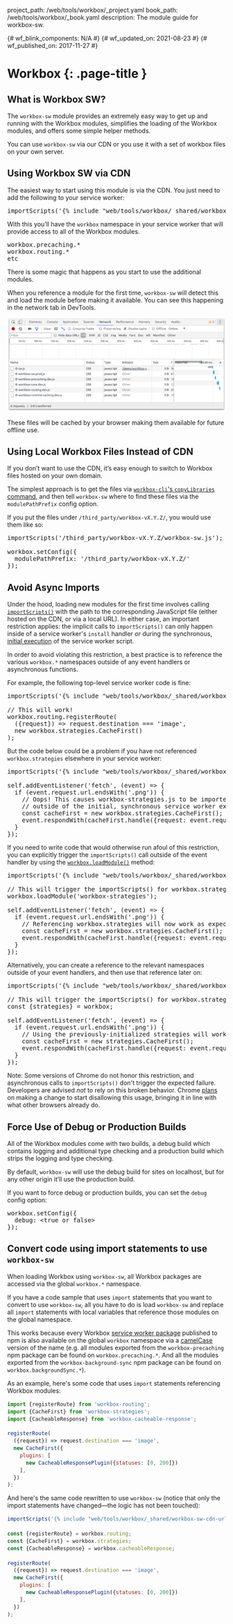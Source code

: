 project_path: /web/tools/workbox/_project.yaml
book_path: /web/tools/workbox/_book.yaml
description: The module guide for workbox-sw.

{# wf_blink_components: N/A #}
{# wf_updated_on: 2021-08-23 #}
{# wf_published_on: 2017-11-27 #}

# Workbox {: .page-title }

## What is Workbox SW?

The `workbox-sw` module provides an extremely easy way to get up and running
with the Workbox modules, simplifies the loading of the Workbox modules, and
offers some simple helper methods.

You can use `workbox-sw` via our CDN or you use it with a set of workbox files
on your own server.

## Using Workbox SW via CDN

The easiest way to start using this module is via the CDN. You just need to
add the following to your service worker:

<pre class="prettyprint js">
importScripts('{% include "web/tools/workbox/_shared/workbox-sw-cdn-url.html" %}');
</pre>

With this you’ll have the `workbox` namespace in your service worker that will
provide access to all of the Workbox modules.

<pre class="prettyprint js">
workbox.precaching.*
workbox.routing.*
etc
</pre>

There is some magic that happens as you  start to use the additional modules.

When you reference a module for the first time, `workbox-sw` will detect this
and load the module before making it available. You can see this happening in
the network tab in DevTools.

![Workbox Libraries Loading in DevTools](../images/modules/workbox-sw/workbox-sw-loading.png)

These files will be cached by your browser making them available for future
offline use.

## Using Local Workbox Files Instead of CDN

If you don’t want to use the CDN, it’s easy enough to switch to Workbox files
hosted on your own domain.

The simplest approach is to get the files via [`workbox-cli`'s `copyLibraries`
command](/web/tools/workbox/modules/workbox-cli#copylibraries), and then tell
`workbox-sw` where to find these files via the `modulePathPrefix` config option.

If you put the files under `/third_party/workbox-vX.Y.Z/`, you would use them like so:

<pre class="prettyprint js">
importScripts('/third_party/workbox-vX.Y.Z/workbox-sw.js');

workbox.setConfig({
  modulePathPrefix: '/third_party/workbox-vX.Y.Z/'
});
</pre>

## Avoid Async Imports

Under the hood, loading new modules for the first time involves calling
[`importScripts()`](https://developer.mozilla.org/en-US/docs/Web/API/WorkerGlobalScope/importScripts)
with the path to the corresponding JavaScript file (either hosted on the CDN, or via a local URL).
In either case, an important restriction applies: the implicit calls to `importScripts()` can only
happen inside of a service worker's `install` handler *or* during the synchronous,
[initial execution](https://stackoverflow.com/questions/38835273) of the service worker script.

In order to avoid violating this restriction, a best practice is to reference the various
`workbox.*` namespaces outside of any event handlers or asynchronous functions.

For example, the following top-level service worker code is fine:

<pre class="prettyprint js">
importScripts('{% include "web/tools/workbox/_shared/workbox-sw-cdn-url.html" %}');

// This will work!
workbox.routing.registerRoute(
  ({request}) => request.destination === 'image',
  new workbox.strategies.CacheFirst()
);
</pre>

But the code below could be a problem if you have not referenced `workbox.strategies` elsewhere in your
service worker:

<pre class="prettyprint js">
importScripts('{% include "web/tools/workbox/_shared/workbox-sw-cdn-url.html" %}');

self.addEventListener('fetch', (event) => {
  if (event.request.url.endsWith('.png')) {
    // Oops! This causes workbox-strategies.js to be imported inside a fetch handler,
    // outside of the initial, synchronous service worker execution.
    const cacheFirst = new workbox.strategies.CacheFirst();
    event.respondWith(cacheFirst.handle({request: event.request}));
  }
});
</pre>

If you need to write code that would otherwise run afoul of this restriction, you can explicitly
trigger the `importScripts()` call outside of the event handler by using the
[`workbox.loadModule()`](/web/tools/workbox/reference-docs/latest/workbox#.loadModule) method:

<pre class="prettyprint js">
importScripts('{% include "web/tools/workbox/_shared/workbox-sw-cdn-url.html" %}');

// This will trigger the importScripts() for workbox.strategies and its dependencies:
workbox.loadModule('workbox-strategies');

self.addEventListener('fetch', (event) => {
  if (event.request.url.endsWith('.png')) {
    // Referencing workbox.strategies will now work as expected.
    const cacheFirst = new workbox.strategies.CacheFirst();
    event.respondWith(cacheFirst.handle({request: event.request}));
  }
});
</pre>

Alternatively, you can create a reference to the relevant namespaces outside of your event handlers,
and then use that reference later on:

<pre class="prettyprint js">
importScripts('{% include "web/tools/workbox/_shared/workbox-sw-cdn-url.html" %}');

// This will trigger the importScripts() for workbox.strategies and its dependencies:
const {strategies} = workbox;

self.addEventListener('fetch', (event) => {
  if (event.request.url.endsWith('.png')) {
    // Using the previously-initialized strategies will work as expected.
    const cacheFirst = new strategies.CacheFirst();
    event.respondWith(cacheFirst.handle({request: event.request}));
  }
});
</pre>

Note: Some versions of Chrome do not honor this restriction, and asynchronous calls to
`importScripts()` don't trigger the expected failure. Developers are advised *not* to rely on this
broken behavior. Chrome [plans](https://www.chromestatus.com/feature/5748516353736704) on making
a change to start disallowing this usage, bringing it in line with what other browsers already do.

## Force Use of Debug or Production Builds

All of the Workbox modules come with two builds, a debug build which
contains logging and additional type checking and a production build which
strips the logging and type checking.

By default, `workbox-sw` will use the debug build for sites on localhost,
but for any other origin it’ll use the production build.

If you want to force debug or production builds, you can set the `debug` config
option:

<pre class="prettyprint js">
workbox.setConfig({
  debug: &lt;true or false&gt;
});
</pre>

## Convert code using import statements to use `workbox-sw`

When loading Workbox using `workbox-sw`, all Workbox packages are accessed via
the global `workbox.*` namespace.

If you have a code sample that uses `import` statements that you want to convert
to use `workbox-sw`, all you have to do is load `workbox-sw` and replace all `import` statements with local variables that reference
those modules on the global namespace.

This works because every Workbox [service worker
package](/web/tools/workbox/modules/) published to npm is also
available on the global `workbox` namespace via a
[camelCase](https://en.wikipedia.org/wiki/Camel_case) version of the name (e.g.
all modules exported from the `workbox-precaching` npm package can be found on
`workbox.precaching.*`. And all the modules exported from the
`workbox-background-sync` npm package can be found on
`workbox.backgroundSync.*`).

As an example, here's some code that uses `import` statements referencing
Workbox modules:

```javascript
import {registerRoute} from 'workbox-routing';
import {CacheFirst} from 'workbox-strategies';
import {CacheableResponse} from 'workbox-cacheable-response';

registerRoute(
  ({request}) => request.destination === 'image',
  new CacheFirst({
    plugins: [
      new CacheableResponsePlugin({statuses: [0, 200]})
    ],
  })
);
```

And here's the same code rewritten to use `workbox-sw` (notice that only the
import statements have changed—the logic has not been touched):

```javascript
importScripts('{% include "web/tools/workbox/_shared/workbox-sw-cdn-url.html" %}');

const {registerRoute} = workbox.routing;
const {CacheFirst} = workbox.strategies;
const {CacheableResponse} = workbox.cacheableResponse;

registerRoute(
  ({request}) => request.destination === 'image',
  new CacheFirst({
    plugins: [
      new CacheableResponsePlugin({statuses: [0, 200]})
    ],
  })
);
```
